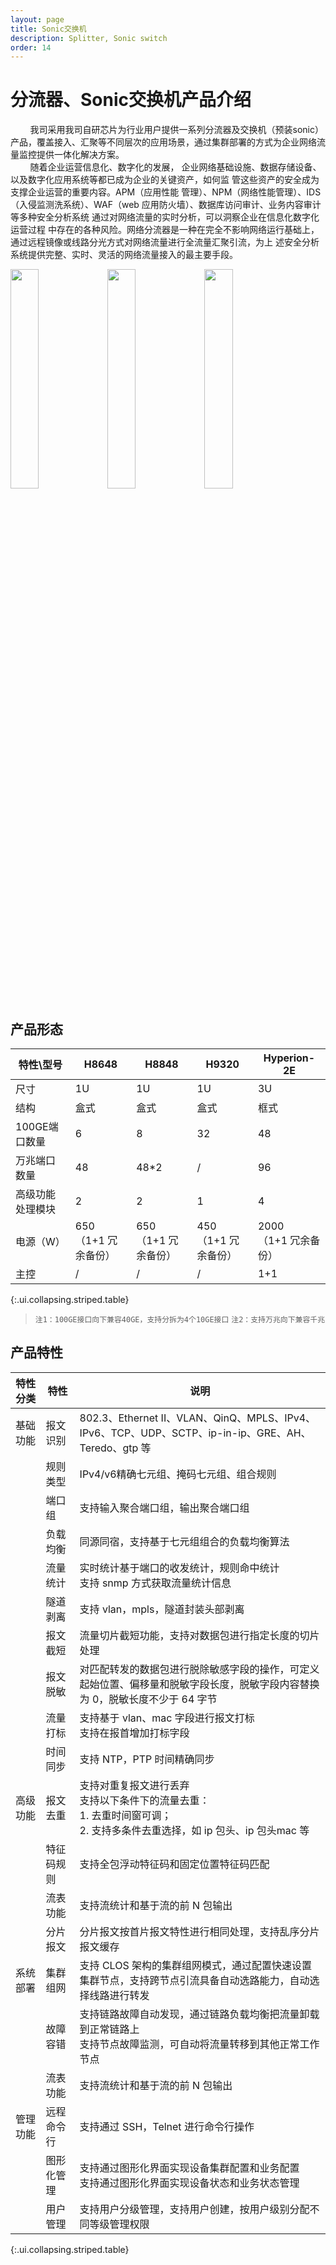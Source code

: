 ```yaml
---
layout: page
title: Sonic交换机
description: Splitter, Sonic switch
order: 14
---
```


# 分流器、Sonic交换机产品介绍

&nbsp;&nbsp;&nbsp;&nbsp;&nbsp;&nbsp;&nbsp;&nbsp;我司采用我司自研芯片为行业用户提供一系列分流器及交换机（预装sonic）产品，覆盖接入、汇聚等不同层次的应用场景，通过集群部署的方式为企业网络流量监控提供一体化解决方案。<br>
&nbsp;&nbsp;&nbsp;&nbsp;&nbsp;&nbsp;&nbsp;&nbsp;随着企业运营信息化、数字化的发展， 企业网络基础设施、数据存储设备、以及数字化应用系统等都已成为企业的关键资产，如何监 管这些资产的安全成为支撑企业运营的重要内容。APM（应用性能 管理）、NPM（网络性能管理）、IDS（入侵监测洗系统）、WAF（web 应用防火墙）、数据库访问审计、业务内容审计等多种安全分析系统 通过对网络流量的实时分析，可以洞察企业在信息化数字化运营过程 中存在的各种风险。网络分流器是一种在完全不影响网络运行基础上，通过远程镜像或线路分光方式对网络流量进行全流量汇聚引流，为上 述安全分析系统提供完整、实时、灵活的网络流量接入的最主要手段。<br>

<img src="image1.png" width="30%"> <img src="image2.png" width="30%"> <img src="image2.png" width="30%">

## 产品形态

| 特性\型号       | H8648 | H8848 | H9320 | Hyperion-2E |
|-----------------|-------|-------|-------|-------------|
| 尺寸            | 1U    | 1U    | 1U    | 3U          |
| 结构            | 盒式  | 盒式  | 盒式  | 框式        |
| 100GE端口数量   | 6     | 8     | 32    | 48          |
| 万兆端口数量    | 48    | 48*2   | /     | 96          |
| 高级功能处理模块 | 2     | 2     | 1     | 4           |
| 电源（W）       | 650<br>（1+1 冗余备份）   | 650<br>（1+1 冗余备份）   | 450<br>（1+1 冗余备份）   | 2000<br>（1+1 冗余备份）        |
| 主控            | /     | /     | /     | 1+1         |
{:.ui.collapsing.striped.table}
> `注1：100GE接口向下兼容40GE，支持分拆为4个10GE接口`
> `注2：支持万兆向下兼容千兆`

## 产品特性

| 特性分类 | 特性        | 说明                                                                 |
|----------|-------------|----------------------------------------------------------------------|
| 基础功能 | 报文识别    | 802.3、Ethernet II、VLAN、QinQ、MPLS、IPv4、IPv6、TCP、UDP、SCTP、ip-in-ip、GRE、AH、 Teredo、gtp 等     |
|  | 规则类型    | IPv4/v6精确七元组、掩码七元组、组合规则                              |
|  | 端口组    | 支持输入聚合端口组，输出聚合端口组                                       |
|  | 负载均衡    | 同源同宿，支持基于七元组组合的负载均衡算法                                               |
|  | 流量统计    | 实时统计基于端口的收发统计，规则命中统计<br>支持 snmp 方式获取流量统计信息             |
|  | 隧道剥离    |   支持 vlan，mpls，隧道封装头部剥离           |                                                             |
|  | 报文截短      | 流量切片截短功能，支持对数据包进行指定长度的切片处理                        |
|  | 报文脱敏    | 对匹配转发的数据包进行脱除敏感字段的操作，可定义起始位置、偏移量和脱敏字段长度，脱敏字段内容替换为 0，脱敏长度不少于 64 字节                       |
|  | 流量打标  | 支持基于 vlan、mac 字段进行报文打标<br>支持在报首增加打标字段                                 |
|  | 时间同步      | 支持 NTP，PTP 时间精确同步                                     |
| 高级功能 | 报文去重      | 支持对重复报文进行丢弃<br>支持以下条件下的流量去重：<br>1. 去重时间窗可调；<br>2. 支持多条件去重选择，如 ip 包头、ip 包头mac 等         |
|  | 特征码规则    | 支持全包浮动特征码和固定位置特征码匹配                                                      |
|  | 流表功能    | 支持流统计和基于流的前 N 包输出                                     |
|  | 分片报文      | 分片报文按首片报文特性进行相同处理，支持乱序分片报文缓存                                   |
| 系统部署 | 集群组网      | 支持 CLOS 架构的集群组网模式，通过配置快速设置集群节点，支持跨节点引流具备自动选路能力，自动选择线路进行转发         |
|  | 故障容错    | 支持链路故障自动发现，通过链路负载均衡把流量卸载到正常链路上<br>支持节点故障监测，可自动将流量转移到其他正常工作节点                                                      |
|  | 流表功能    | 支持流统计和基于流的前 N 包输出                                     |
| 管理功能 | 远程命令行      | 支持通过 SSH，Telnet 进行命令行操作                                   |
|  | 图形化管理      | 支持通过图形化界面实现设备集群配置和业务配置<br>支持通过图形化界面实现设备状态和业务状态管理                                   |
|  | 用户管理      | 支持用户分级管理，支持用户创建，按用户级别分配不同等级管理权限                                   |
{:.ui.collapsing.striped.table}